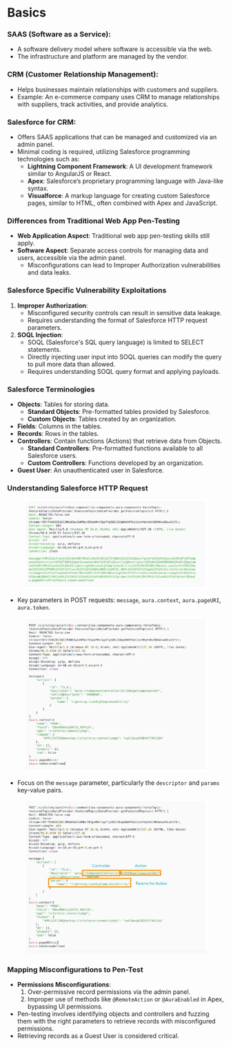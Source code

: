 # Basics

### **SAAS (Software as a Service):**

* A software delivery model where software is accessible via the web.
* The infrastructure and platform are managed by the vendor.

### **CRM (Customer Relationship Management):**

* Helps businesses maintain relationships with customers and suppliers.
* Example: An e-commerce company uses CRM to manage relationships with suppliers, track activities, and provide analytics.

### **Salesforce for CRM:**

* Offers SAAS applications that can be managed and customized via an admin panel.
* Minimal coding is required, utilizing Salesforce programming technologies such as:
  * **Lightning Component Framework**: A UI development framework similar to AngularJS or React.
  * **Apex**: Salesforce’s proprietary programming language with Java-like syntax.
  * **Visualforce**: A markup language for creating custom Salesforce pages, similar to HTML, often combined with Apex and JavaScript.

### **Differences from Traditional Web App Pen-Testing**

* **Web Application Aspect**: Traditional web app pen-testing skills still apply.
* **Software Aspect**: Separate access controls for managing data and users, accessible via the admin panel.
  * Misconfigurations can lead to Improper Authorization vulnerabilities and data leaks.

### **Salesforce Specific Vulnerability Exploitations**

1. **Improper Authorization**:
   * Misconfigured security controls can result in sensitive data leakage.
   * Requires understanding the format of Salesforce HTTP request parameters.
2. **SOQL Injection**:
   * SOQL (Salesforce's SQL query language) is limited to SELECT statements.
   * Directly injecting user input into SOQL queries can modify the query to pull more data than allowed.
   * Requires understanding SOQL query format and applying payloads.

### **Salesforce Terminologies**

* **Objects**: Tables for storing data.
  * **Standard Objects**: Pre-formatted tables provided by Salesforce.
  * **Custom Objects**: Tables created by an organization.
* **Fields**: Columns in the tables.
* **Records**: Rows in the tables.
* **Controllers**: Contain functions (Actions) that retrieve data from Objects.
  * **Standard Controllers**: Pre-formatted functions available to all Salesforce users.
  * **Custom Controllers**: Functions developed by an organization.
* **Guest User**: An unauthenticated user in Salesforce.

### **Understanding Salesforce HTTP Request**

<figure><img src="../../.gitbook/assets/image (226).png" alt=""><figcaption></figcaption></figure>

* Key parameters in POST requests: `message`, `aura.context`, `aura.pageURI`, `aura.token`.

<figure><img src="../../.gitbook/assets/image (227).png" alt=""><figcaption></figcaption></figure>

* Focus on the `message` parameter, particularly the `descriptor` and `params` key-value pairs.

<figure><img src="../../.gitbook/assets/image (228).png" alt=""><figcaption></figcaption></figure>

### **Mapping Misconfigurations to Pen-Test**

* **Permissions Misconfigurations**:
  1. Over-permissive record permissions via the admin panel.
  2. Improper use of methods like `@RemoteAction` or `@AuraEnabled` in Apex, bypassing UI permissions.
* Pen-testing involves identifying objects and controllers and fuzzing them with the right parameters to retrieve records with misconfigured permissions.
* Retrieving records as a Guest User is considered critical.
